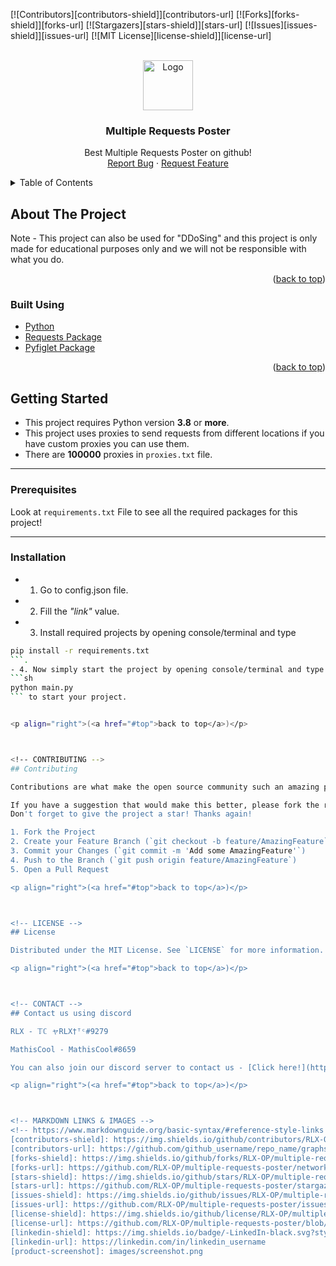 <div id="top"></div>



<!-- PROJECT SHIELDS -->
<!--
*** I'm using markdown "reference style" links for readability.
*** Reference links are enclosed in brackets [ ] instead of parentheses ( ).
*** See the bottom of this document for the declaration of the reference variables
*** for contributors-url, forks-url, etc. This is an optional, concise syntax you may use.
*** https://www.markdownguide.org/basic-syntax/#reference-style-links
-->
[![Contributors][contributors-shield]][contributors-url]
[![Forks][forks-shield]][forks-url]
[![Stargazers][stars-shield]][stars-url]
[![Issues][issues-shield]][issues-url]
[![MIT License][license-shield]][license-url]



<!-- PROJECT LOGO -->
<br />
<div align="center">
  <a href="https://github.com/RLX-OP/multiple-requests-poster">
    <img src="https://cdn.pixabay.com/photo/2014/04/03/11/58/rocket-312767__340.png" alt="Logo" width="80" height="80">
  </a>

<h3 align="center">Multiple Requests Poster</h3>

  <p align="center">
    Best Multiple Requests Poster on github!
    <br />
    <a href="https://github.com/RLX-OP/multiple-requests-poster/issues">Report Bug</a>
    ·
    <a href="https://github.com/RLX-OP/multiple-requests-poster/issues">Request Feature</a>
  </p>
</div>



<!-- TABLE OF CONTENTS -->
<details>
  <summary>Table of Contents</summary>
  <ol>
    <li>
      <a href="#about-the-project">About The Project</a>
      <ul>
        <li><a href="#built-using">Built With</a></li>
      </ul>
    </li>
    <li>
      <a href="#getting-started">Getting Started</a>
      <ul>
        <li><a href="#prerequisites">Prerequisites</a></li>
        <li><a href="#installation">Installation</a></li>
      </ul>
    </li>
    <li><a href="#contributing">Contributing</a></li>
    <li><a href="#license">License</a></li>
    <li><a href="#contact-us-using-discord">Contact</a></li>
  </ol>
</details>



<!-- ABOUT THE PROJECT -->
## About The Project

Note - This project can also be used for "DDoSing" and this project is only made for educational purposes only and we will not be responsible with what you do.

<p align="right">(<a href="#top">back to top</a>)</p>



### Built Using

* [Python](https://www.python.org)
* [Requests Package](https://pypi.org/project/requests)
* [Pyfiglet Package](https://pypi.org/project/pyfiglet)

<p align="right">(<a href="#top">back to top</a>)</p>



<!-- GETTING STARTED -->
## Getting Started

- This project requires Python version **3.8** or **more**.
- This project uses proxies to send requests from different locations if you have custom proxies you can use them.
- There are **100000** proxies in ```proxies.txt``` file.

---------------------------

### Prerequisites
 
Look at `requirements.txt` File to see all the required packages for this project!

---------------------------

### Installation

- 1. Go to config.json file.
- 2. Fill the *"link"* value.
- 3. Install required projects by opening console/terminal and type 
```sh
pip install -r requirements.txt
```.
- 4. Now simply start the project by opening console/terminal and type 
```sh
python main.py
``` to start your project.


<p align="right">(<a href="#top">back to top</a>)</p>



<!-- CONTRIBUTING -->
## Contributing

Contributions are what make the open source community such an amazing place to learn, inspire, and create. Any contributions you make are **greatly appreciated**.

If you have a suggestion that would make this better, please fork the repo and create a pull request. You can also simply open an issue with the tag "enhancement".
Don't forget to give the project a star! Thanks again!

1. Fork the Project
2. Create your Feature Branch (`git checkout -b feature/AmazingFeature`)
3. Commit your Changes (`git commit -m 'Add some AmazingFeature'`)
4. Push to the Branch (`git push origin feature/AmazingFeature`)
5. Open a Pull Request

<p align="right">(<a href="#top">back to top</a>)</p>



<!-- LICENSE -->
## License

Distributed under the MIT License. See `LICENSE` for more information.

<p align="right">(<a href="#top">back to top</a>)</p>



<!-- CONTACT -->
## Contact us using discord

RLX - 𝕋ℂ ャRLX†ᵀᶜ#9279

MathisCool - MathisCool#8659

You can also join our discord server to contact us - [Click here!](https://discord.gg/ukkGQdttEu)

<p align="right">(<a href="#top">back to top</a>)</p>



<!-- MARKDOWN LINKS & IMAGES -->
<!-- https://www.markdownguide.org/basic-syntax/#reference-style-links -->
[contributors-shield]: https://img.shields.io/github/contributors/RLX-OP/multiple-requests-poster.svg?style=for-the-badge
[contributors-url]: https://github.com/github_username/repo_name/graphs/contributors
[forks-shield]: https://img.shields.io/github/forks/RLX-OP/multiple-requests-poster.svg?style=for-the-badge
[forks-url]: https://github.com/RLX-OP/multiple-requests-poster/network/members
[stars-shield]: https://img.shields.io/github/stars/RLX-OP/multiple-requests-poster.svg?style=for-the-badge
[stars-url]: https://github.com/RLX-OP/multiple-requests-poster/stargazers
[issues-shield]: https://img.shields.io/github/issues/RLX-OP/multiple-requests-poster.svg?style=for-the-badge
[issues-url]: https://github.com/RLX-OP/multiple-requests-poster/issues
[license-shield]: https://img.shields.io/github/license/RLX-OP/multiple-requests-poster.svg?style=for-the-badge
[license-url]: https://github.com/RLX-OP/multiple-requests-poster/blob/master/LICENSE.txt
[linkedin-shield]: https://img.shields.io/badge/-LinkedIn-black.svg?style=for-the-badge&logo=linkedin&colorB=555
[linkedin-url]: https://linkedin.com/in/linkedin_username
[product-screenshot]: images/screenshot.png
